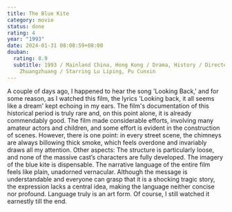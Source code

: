 ```yaml
---
title: The Blue Kite
category: movie
status: done
rating: 4
year: "1993"
date: 2024-01-31 08:08:59+08:00
douban:
  rating: 8.9
  subtitle: 1993 / Mainland China, Hong Kong / Drama, History / Directed by Tian
    Zhuangzhuang / Starring Lu Liping, Pu Cunxin
---
```


A couple of days ago, I happened to hear the song 'Looking Back,' and for some reason, as I watched this film, the lyrics 'Looking back, it all seems like a dream' kept echoing in my ears. The film's documentation of this historical period is truly rare and, on this point alone, it is already commendably good. The film made considerable efforts, involving many amateur actors and children, and some effort is evident in the construction of scenes. However, there is one point: in every street scene, the chimneys are always billowing thick smoke, which feels overdone and invariably draws all my attention. Other aspects: The structure is particularly loose, and none of the massive cast’s characters are fully developed. The imagery of the blue kite is dispensable. The narrative language of the entire film feels like plain, unadorned vernacular. Although the message is understandable and everyone can grasp that it is a shocking tragic story, the expression lacks a central idea, making the language neither concise nor profound. Language truly is an art form. Of course, I still watched it earnestly till the end.
